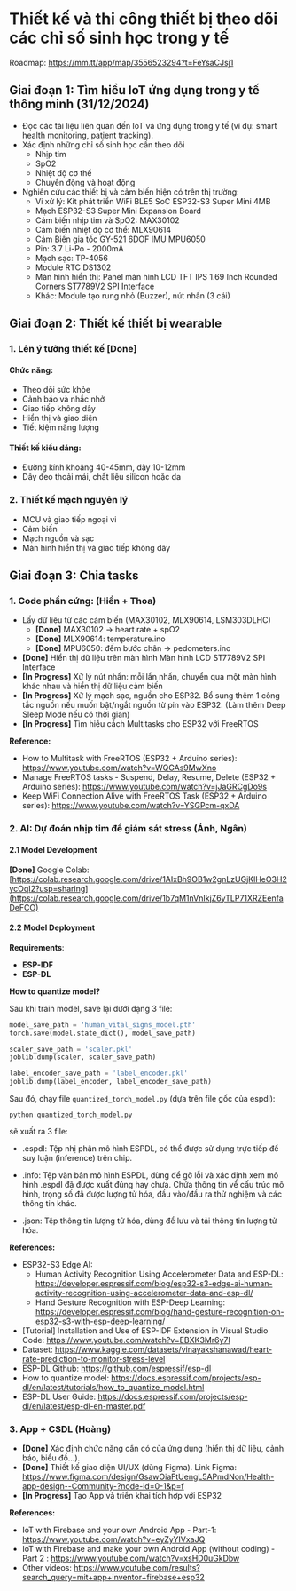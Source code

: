 # Thiết kế và thi công thiết bị theo dõi các chỉ số sinh học trong y tế 
Roadmap: https://mm.tt/app/map/3556523294?t=FeYsaCJsj1
## Giai đoạn 1: Tìm hiểu IoT ứng dụng trong y tế thông minh (31/12/2024)
- Đọc các tài liệu liên quan đến IoT và ứng dụng trong y tế (ví dụ: smart health monitoring, patient tracking).
- Xác định những chỉ số sinh học cần theo dõi
  + Nhịp tim
  + SpO2
  + Nhiệt độ cơ thể
  + Chuyển động và hoạt động
- Nghiên cứu các thiết bị và cảm biến hiện có trên thị trường:
  + Vi xử lý: Kit phát triển WiFi BLE5 SoC ESP32-S3 Super Mini 4MB
  + Mạch ESP32-S3 Super Mini Expansion Board
  + Cảm biến nhịp tim và SpO2: MAX30102
  + Cảm biến nhiệt độ cơ thể: MLX90614
  + Cảm Biến gia tốc GY-521 6DOF IMU MPU6050
  + Pin: 3.7 Li-Po - 2000mA
  + Mạch sạc: TP-4056
  + Module RTC DS1302
  + Màn hình hiển thị: Panel màn hình LCD TFT IPS 1.69 Inch Rounded Corners ST7789V2 SPI Interface
  + Khác: Module tạo rung nhỏ (Buzzer), nút nhấn (3 cái)

## Giai đoạn 2: Thiết kế thiết bị wearable 
### 1. Lên ý tưởng thiết kế [Done]
#### Chức năng:
- Theo dõi sức khỏe
- Cảnh báo và nhắc nhở
- Giao tiếp không dây
- Hiển thị và giao diện
- Tiết kiệm năng lượng
#### Thiết kế kiểu dáng:
- Đường kính khoảng 40-45mm, dày 10-12mm
- Dây đeo thoải mái, chất liệu silicon hoặc da
### 2. Thiết kế mạch nguyên lý
- MCU và giao tiếp ngoại vi
- Cảm biến
- Mạch nguồn và sạc
- Màn hình hiển thị và giao tiếp không dây

## Giai đoạn 3: Chia tasks
### 1. Code phần cứng: (Hiển + Thoa)
+ Lấy dữ liệu từ các cảm biến (MAX30102, MLX90614, LSM303DLHC)
  + **[Done]** MAX30102 -> heart rate + spO2
  + **[Done]** MLX90614: temperature.ino
  + **[Done]** MPU6050: đếm bước chân -> pedometers.ino
+ **[Done]** Hiển thị dữ liệu trên màn hình Màn hình LCD ST7789V2 SPI Interface
+ **[In Progress]** Xử lý nút nhấn: mỗi lần nhấn, chuyển qua một màn hình khác nhau và hiển thị dữ liệu cảm biến
+ **[In Progress]** Xử lý mạch sạc, nguồn cho ESP32. Bổ sung thêm 1 công tắc nguồn nếu muốn bật/ngắt nguồn từ pin vào ESP32. (Làm thêm Deep Sleep Mode nếu có thời gian)
+ **[In Progress]** Tìm hiểu cách Multitasks cho ESP32 với FreeRTOS

**Reference:**  
- How to Multitask with FreeRTOS (ESP32 + Arduino series): https://www.youtube.com/watch?v=WQGAs9MwXno
- Manage FreeRTOS tasks - Suspend, Delay, Resume, Delete (ESP32 + Arduino series): https://www.youtube.com/watch?v=jJaGRCgDo9s
- Keep WiFi Connection Alive with FreeRTOS Task (ESP32 + Arduino series): https://www.youtube.com/watch?v=YSGPcm-qxDA
  
### 2. AI: Dự đoán nhịp tim để giám sát stress (Ánh, Ngân)
#### 2.1 Model Development
**[Done]** Google Colab:  [https://colab.research.google.com/drive/1AIxBh9OB1w2gnLzUGjKlHeO3H2ycOqI2?usp=sharing](https://colab.research.google.com/drive/1b7qM1nVnIkjZ6yTLP71XRZEenfaDeFCO)

#### 2.2 Model Deployment

**Requirements**:

- **ESP-IDF**
- **ESP-DL**

**How to quantize model?**

Sau khi train model, save lại dưới dạng 3 file:
```python
model_save_path = 'human_vital_signs_model.pth'
torch.save(model.state_dict(), model_save_path)

scaler_save_path = 'scaler.pkl'
joblib.dump(scaler, scaler_save_path)

label_encoder_save_path = 'label_encoder.pkl'
joblib.dump(label_encoder, label_encoder_save_path)
```

Sau đó, chạy file `quantized_torch_model.py` (dựa trên file gốc của espdl):

`python quantized_torch_model.py`

sẽ xuất ra 3 file:

- .espdl: Tệp nhị phân mô hình ESPDL, có thể được sử dụng trực tiếp để suy luận (inference) trên chip.

- .info: Tệp văn bản mô hình ESPDL, dùng để gỡ lỗi và xác định xem mô hình .espdl đã được xuất đúng hay chưa. Chứa thông tin về cấu trúc mô hình, trọng số đã được lượng tử hóa, đầu vào/đầu ra thử nghiệm và các thông tin khác.

- .json: Tệp thông tin lượng tử hóa, dùng để lưu và tải thông tin lượng tử hóa.


**References:** 
- ESP32-S3 Edge AI:
  + Human Activity Recognition Using Accelerometer Data and ESP-DL: https://developer.espressif.com/blog/esp32-s3-edge-ai-human-activity-recognition-using-accelerometer-data-and-esp-dl/
  + Hand Gesture Recognition with ESP-Deep Learning: https://developer.espressif.com/blog/hand-gesture-recognition-on-esp32-s3-with-esp-deep-learning/
- [Tutorial] Installation and Use of ESP-IDF Extension in Visual Studio Code: https://www.youtube.com/watch?v=EBXK3Mr6y7I
- Dataset: https://www.kaggle.com/datasets/vinayakshanawad/heart-rate-prediction-to-monitor-stress-level
- ESP-DL Github: https://github.com/espressif/esp-dl
- How to quantize model: https://docs.espressif.com/projects/esp-dl/en/latest/tutorials/how_to_quantize_model.html
- ESP-DL User Guide: https://docs.espressif.com/projects/esp-dl/en/latest/esp-dl-en-master.pdf

### 3. App + CSDL (Hoàng)
+ **[Done]** Xác định chức năng cần có của ứng dụng (hiển thị dữ liệu, cảnh báo, biểu đồ…).
+ **[Done]** Thiết kế giao diện UI/UX (dùng Figma).
  Link Figma: https://www.figma.com/design/GsawOiaFtUengL5APmdNon/Health-app-design--Community-?node-id=0-1&p=f
+ **[In Progress]** Tạo App và triển khai tích hợp với ESP32

**References:** 
- IoT with Firebase and your own Android App - Part-1: https://www.youtube.com/watch?v=eyZyYIVxaJQ
- IoT with Firebase and make your own Android App (without coding) - Part 2 : https://www.youtube.com/watch?v=xsHD0uGkDbw
- Other videos: https://www.youtube.com/results?search_query=mit+app+inventor+firebase+esp32
